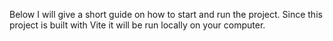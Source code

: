 Below I will give a short guide on how to start and run the project. Since this project is built with Vite it will be run locally on your computer.

